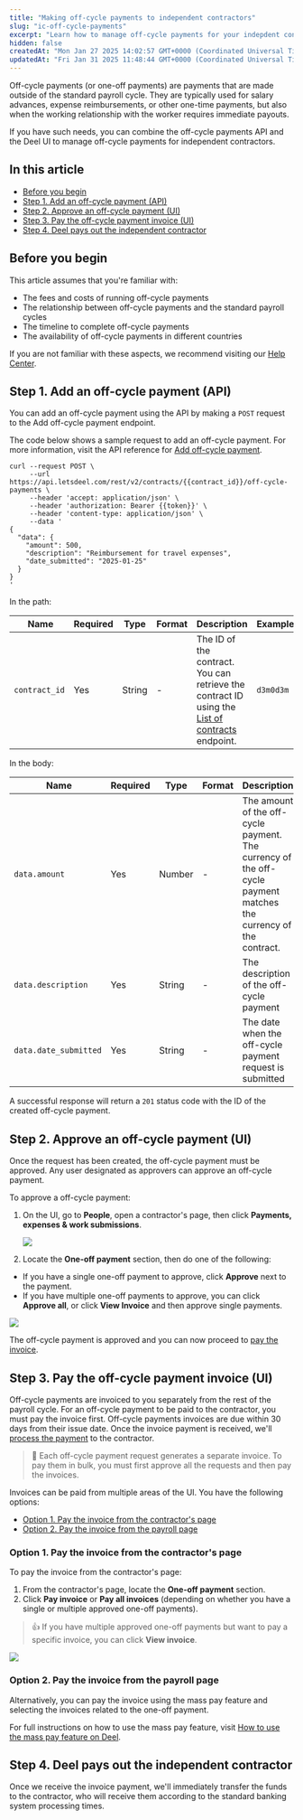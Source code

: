 ```yaml
---
title: "Making off-cycle payments to independent contractors"
slug: "ic-off-cycle-payments"
excerpt: "Learn how to manage off-cycle payments for your indepdent contractors using the Deel API and the Deel UI"
hidden: false
createdAt: "Mon Jan 27 2025 14:02:57 GMT+0000 (Coordinated Universal Time)"
updatedAt: "Fri Jan 31 2025 11:48:44 GMT+0000 (Coordinated Universal Time)"
---
```

Off-cycle payments (or one-off payments) are payments that are made outside of the standard payroll cycle. They are typically used for salary advances, expense reimbursements, or other one-time payments, but also when the working relationship with the worker requires immediate payouts.

If you have such needs, you can combine the off-cycle payments API and the Deel UI to manage off-cycle payments for independent contractors.

## In this article

- [Before you begin](#before-you-begin)
- [Step 1. Add an off-cycle payment (API)](#step-1-add-an-off-cycle-payment-api)
- [Step 2. Approve an off-cycle payment (UI)](#step-2-approve-an-off-cycle-payment-ui)
- [Step 3. Pay the off-cycle payment invoice (UI)](#step-3-pay-the-off-cycle-payment-invoice-ui)
- [Step 4. Deel pays out the independent contractor](#step-4-deel-pays-out-the-independent-contractor)

## Before you begin

This article assumes that you're familiar with:

- The fees and costs of running off-cycle payments
- The relationship between off-cycle payments and the standard payroll cycles
- The timeline to complete off-cycle payments
- The availability of off-cycle payments in different countries

If you are not familiar with these aspects, we recommend visiting our [Help Center](https://help.letsdeel.com/hc/en-gb/articles/4407745509393-How-to-Pay-a-Contractor-Out-of-Cycle-With-a-One-off-Payment).

## Step 1. Add an off-cycle payment (API)

You can add an off-cycle payment using the API by making a `POST` request to the Add off-cycle payment endpoint.

The code below shows a sample request to add an off-cycle payment. For more information, visit the API reference for [Add off-cycle payment](https://developer.deel.com/reference/createoffcyclepayment).

```curl
curl --request POST \
     --url https://api.letsdeel.com/rest/v2/contracts/{{contract_id}}/off-cycle-payments \
     --header 'accept: application/json' \
     --header 'authorization: Bearer {{token}}' \
     --header 'content-type: application/json' \
     --data '
{
  "data": {
    "amount": 500,
    "description": "Reimbursement for travel expenses",
    "date_submitted": "2025-01-25"
  }
}
'
```

In the path:

|  Name         | Required | Type   | Format | Description                                                                                                                                            | Example   |
| ------------- | -------- | ------ | ------ | ------------------------------------------------------------------------------------------------------------------------------------------------------ | --------- |
| `contract_id` | Yes      | String | -      | The ID of the contract. You can retrieve the contract ID using the [List of contracts](https://developer.deel.com/reference/getcontractlist) endpoint. | `d3m0d3m` |

In the body:

|  Name                 | Required | Type   | Format | Description                                                                                                      | Example                             |
| --------------------- | -------- | ------ | ------ | ---------------------------------------------------------------------------------------------------------------- | ----------------------------------- |
| `data.amount`         | Yes      | Number | -      | The amount of the off-cycle payment. The currency of the off-cycle payment matches the currency of the contract. | `500`                               |
| `data.description`    | Yes      | String | -      | The description of the off-cycle payment                                                                         | `Reimbursement for travel expenses` |
| `data.date_submitted` | Yes      | String | -      | The date when the off-cycle payment request is submitted                                                         | `2025-01-25`                        |

A successful response will return a `201` status code with the ID of the created off-cycle payment.

## Step 2. Approve an off-cycle payment (UI)

Once the request has been created, the off-cycle payment must be approved. Any user designated as approvers can approve an off-cycle payment.

To approve a off-cycle payment:

1. On the UI, go to **People**, open a contractor's page, then click **Payments, expenses & work submissions**.

   ![](https://files.readme.io/2f87b46951e07dca64d8a4a47a10a0f11b54032578a273c9c7e3a117de4436da-one-off-payments-expenses-worksubs.png)
2. Locate the **One-off payment** section, then do one of the following:

- If you have a single one-off payment to approve, click **Approve** next to the payment.
- If you have multiple one-off payments to approve, you can click **Approve all**, or click **View Invoice** and then approve single payments.

![](https://files.readme.io/1509617c88a8db858f1d097e33ba30a4a6dd8418a86f7721757134aa60a28910-one-off-payment-approve.png)


The off-cycle payment is approved and you can now proceed to [pay the invoice](#step-3-pay-the-off-cycle-payment-invoice-ui).

## Step 3. Pay the off-cycle payment invoice (UI)

Off-cycle payments are invoiced to you separately from the rest of the payroll cycle. For an off-cycle payment to be paid to the contractor, you must pay the invoice first. Off-cycle payments invoices are due within 30 days from their issue date. Once the invoice payment is received, we'll [process the payment](#step-4-deel-pays-out-the-independent-contractor) to the contractor.

> 📘 Each off-cycle payment request generates a separate invoice. To pay them in bulk, you must first approve all the requests and then pay the invoices.

Invoices can be paid from multiple areas of the UI. You have the following options:

- [Option 1. Pay the invoice from the contractor's page](#option-1-pay-the-invoice-from-the-contractors-page)
- [Option 2. Pay the invoice from the payroll page](#option-2-pay-the-invoice-from-the-payroll-page)

### Option 1. Pay the invoice from the contractor's page

To pay the invoice from the contractor's page:

1. From the contractor's page, locate the **One-off payment** section.
2. Click **Pay invoice** or **Pay all invoices** (depending on whether you have a single or multiple approved one-off payments).

> 👍 If you have multiple approved one-off payments but want to pay a specific invoice, you can click **View invoice**.

![](https://files.readme.io/bc51fc5476d5fd7f92f4cc9631fc20febf65bc1dfb4bb536e541f4c9d9b64ac3-one-off-payment-pay-all-invoices.png)


### Option 2. Pay the invoice from the payroll page

Alternatively, you can pay the invoice using the mass pay feature and selecting the invoices related to the one-off payment.

For full instructions on how to use the mass pay feature, visit [How to use the mass pay feature on Deel](https://help.letsdeel.com/hc/en-gb/articles/4407745483153-How-To-Use-The-Mass-Pay-Feature-On-Deel).

## Step 4. Deel pays out the independent contractor

Once we receive the invoice payment, we'll immediately transfer the funds to the contractor, who will receive them according to the standard banking system processing times.
